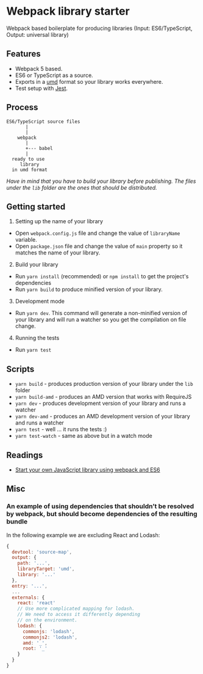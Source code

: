 # Webpack library starter

Webpack based boilerplate for producing libraries (Input: ES6/TypeScript, Output: universal library)

## Features

* Webpack 5 based.
* ES6 or TypeScript as a source.
* Exports in a [umd](https://github.com/umdjs/umd) format so your library works everywhere.
* Test setup with [Jest](https://jestjs.io/).

## Process

```
ES6/TypeScript source files
       |
       |
    webpack
       |
       +--- babel
       |
  ready to use
     library
  in umd format
```

*Have in mind that you have to build your library before publishing. The files under the `lib` folder are the ones that should be distributed.*

## Getting started

1. Setting up the name of your library
  * Open `webpack.config.js` file and change the value of `libraryName` variable.
  * Open `package.json` file and change the value of `main` property so it matches the name of your library.
2. Build your library
  * Run `yarn install` (recommended) or `npm install` to get the project's dependencies
  * Run `yarn build` to produce minified version of your library.
3. Development mode
  * Run `yarn dev`. This command will generate a non-minified version of your library and will run a watcher so you get the compilation on file change.
4. Running the tests
  * Run `yarn test`

## Scripts

* `yarn build` - produces production version of your library under the `lib` folder
* `yarn build-amd` - produces an AMD version that works with RequireJS
* `yarn dev` - produces development version of your library and runs a watcher
* `yarn dev-amd` - produces an AMD development version of your library and runs a watcher
* `yarn test`  - well ... it runs the tests :)
* `yarn test-watch` - same as above but in a watch mode

## Readings

* [Start your own JavaScript library using webpack and ES6](http://krasimirtsonev.com/blog/article/javascript-library-starter-using-webpack-es6)

## Misc

### An example of using dependencies that shouldn’t be resolved by webpack, but should become dependencies of the resulting bundle

In the following example we are excluding React and Lodash:

```js
{
  devtool: 'source-map',
  output: {
    path: '...',
    libraryTarget: 'umd',
    library: '...'
  },
  entry: '...',
  ...
  externals: {
    react: 'react'
    // Use more complicated mapping for lodash.
    // We need to access it differently depending
    // on the environment.
    lodash: {
      commonjs: 'lodash',
      commonjs2: 'lodash',
      amd: '_',
      root: '_'
    }
  }
}
```
